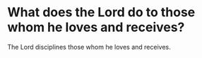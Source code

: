# What does the Lord do to those whom he loves and receives?

The Lord disciplines those whom he loves and receives.
